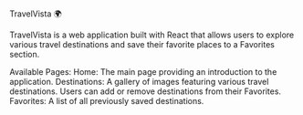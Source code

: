 TravelVista 🌍

TravelVista is a web application built with React that allows users to explore various travel destinations and save their favorite places to a Favorites section.


Available Pages:
Home: The main page providing an introduction to the application.
Destinations: A gallery of images featuring various travel destinations. Users can add or remove destinations from their Favorites.
Favorites: A list of all previously saved destinations.
